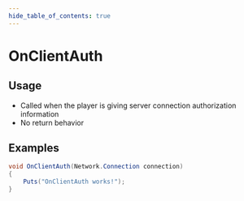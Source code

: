 ```yaml
---
hide_table_of_contents: true
---
```


# OnClientAuth

## Usage

* Called when the player is giving server connection authorization information
* No return behavior

## Examples

```csharp title=""
void OnClientAuth(Network.Connection connection)
{
    Puts("OnClientAuth works!");
}
```
